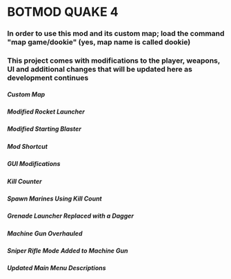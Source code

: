 # BOTMOD QUAKE 4 
### In order to use this mod and its custom map; load the command "map game/dookie" (yes, map name is called dookie)
### This project comes with modifications to the player, weapons, UI and additional changes that will be updated here as development continues

##### Custom Map  
##### Modified Rocket Launcher  
##### Modified Starting Blaster  
##### Mod Shortcut  
##### GUI Modifications  
##### Kill Counter  
##### Spawn Marines Using Kill Count  
##### Grenade Launcher Replaced with a Dagger  
##### Machine Gun Overhauled  
##### Sniper Rifle Mode Added to Machine Gun  
##### Updated Main Menu Descriptions  

